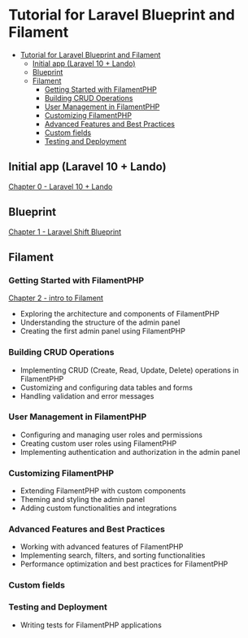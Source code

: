 # Tutorial for Laravel Blueprint and Filament

<!-- TOC -->
* [Tutorial for Laravel Blueprint and Filament](#tutorial-for-laravel-blueprint-and-filament)
  * [Initial app (Laravel 10 + Lando)](#initial-app-laravel-10--lando)
  * [Blueprint](#blueprint)
  * [Filament](#filament)
    * [Getting Started with FilamentPHP](#getting-started-with-filamentphp)
    * [Building CRUD Operations](#building-crud-operations)
    * [User Management in FilamentPHP](#user-management-in-filamentphp)
    * [Customizing FilamentPHP](#customizing-filamentphp)
    * [Advanced Features and Best Practices](#advanced-features-and-best-practices)
    * [Custom fields](#custom-fields)
    * [Testing and Deployment](#testing-and-deployment)
<!-- TOC -->

## Initial app (Laravel 10 + Lando)

[Chapter 0 - Laravel 10 + Lando](./00_base_app/README.md)

## Blueprint

[Chapter 1 - Laravel Shift Blueprint](./01_blueprint/README.md)

## Filament

### Getting Started with FilamentPHP

[Chapter 2 - intro to Filament](./02_filament_intro/README.md)

- Exploring the architecture and components of FilamentPHP
- Understanding the structure of the admin panel
- Creating the first admin panel using FilamentPHP

### Building CRUD Operations

- Implementing CRUD (Create, Read, Update, Delete) operations in FilamentPHP
- Customizing and configuring data tables and forms
- Handling validation and error messages

### User Management in FilamentPHP

- Configuring and managing user roles and permissions
- Creating custom user roles using FilamentPHP
- Implementing authentication and authorization in the admin panel

### Customizing FilamentPHP

- Extending FilamentPHP with custom components
- Theming and styling the admin panel
- Adding custom functionalities and integrations

### Advanced Features and Best Practices

- Working with advanced features of FilamentPHP
- Implementing search, filters, and sorting functionalities
- Performance optimization and best practices for FilamentPHP

### Custom fields

### Testing and Deployment

- Writing tests for FilamentPHP applications